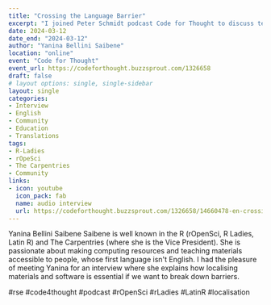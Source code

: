 ```yaml
---
title: "Crossing the Language Barrier"
excerpt: "I joined Peter Schmidt podcast Code for Thought to discuss teaching, localization, barriers to be part of the OSS being a non-native English speaker"
date: 2024-03-12
date_end: "2024-03-12"
author: "Yanina Bellini Saibene"
location: "online"
event: "Code for Thought"
event_url: https://codeforthought.buzzsprout.com/1326658
draft: false
# layout options: single, single-sidebar
layout: single
categories:
- Interview
- English
- Community
- Education
- Translations
tags:
- R-Ladies
- rOpeSci
- The Carpentries
- Community
links:
- icon: youtube
  icon_pack: fab
  name: audio interview 
  url: https://codeforthought.buzzsprout.com/1326658/14660478-en-crossing-the-language-barrier-yanina-saibene
---
```


Yanina Bellini Saibene Saibene is well known in the R (rOpenSci, R Ladies, Latin R) and The Carpentries (where she is the Vice President). She is passionate about making computing resources and teaching materials accessible to people, whose first language isn't English.
I had the pleasure of meeting Yanina for an interview where she explains how localising materials and software is essential if we want to break down barriers.

#rse #code4thought #podcast #rOpenSci #rLadies #LatinR #localisation